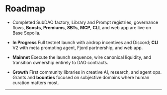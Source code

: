 # Roadmap

*   Completed
    SubDAO factory, Library and Prompt registries, governance flows, **Boosts**, **Premiums**, **SBTs**, **MCP**, **CLI**, and web app are live on Base Sepolia.

*   **In Progress**
    Full testnet launch with airdrop incentives and Discord; **CLI** V2 with meta prompting agent, Fjord partnership, and web app.

*   **Mainnet**
    Execute the launch sequence, wire canonical liquidity, and transition ownership entirely to DAO contracts.

*   **Growth**
    First community libraries in creative AI, research, and agent ops. Grants and **bounties** focused on subjective domains where human curation matters most.

---
